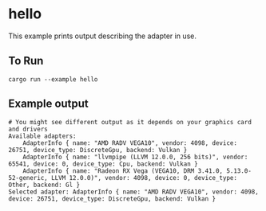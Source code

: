 # hello

This example prints output describing the adapter in use.

## To Run

```
cargo run --example hello
```

## Example output

```
# You might see different output as it depends on your graphics card and drivers
Available adapters:
    AdapterInfo { name: "AMD RADV VEGA10", vendor: 4098, device: 26751, device_type: DiscreteGpu, backend: Vulkan }
    AdapterInfo { name: "llvmpipe (LLVM 12.0.0, 256 bits)", vendor: 65541, device: 0, device_type: Cpu, backend: Vulkan }
    AdapterInfo { name: "Radeon RX Vega (VEGA10, DRM 3.41.0, 5.13.0-52-generic, LLVM 12.0.0)", vendor: 4098, device: 0, device_type: Other, backend: Gl }
Selected adapter: AdapterInfo { name: "AMD RADV VEGA10", vendor: 4098, device: 26751, device_type: DiscreteGpu, backend: Vulkan }
```
